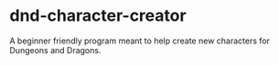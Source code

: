 # dnd-character-creator
A beginner friendly program meant to help create new characters for Dungeons and Dragons.
